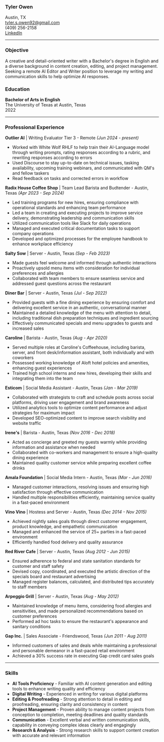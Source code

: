 ### Tyler Owen 
Austin, TX  
tyler.s.owen92@gmail.com  
(409) 256-2158  
[LinkedIn](www.linkedin.com/in/tyler-owen-672772106)

---

### Objective

A creative and detail-oriented writer with a Bachelor's degree in English and a diverse background in content creation, editing, and project management. Seeking a remote AI Editor and Writer position to leverage my writing and communication skills to help optimize AI responses.

### Education

**Bachelor of Arts in English**  
The University of Texas at Austin, Texas  
2022

---


### Professional Experience

**Outlier AI** | Writing Evaluator Tier 3 - Remote *(Jun 2024 - present)*
- Worked with White Wolf RHLF to help train their AI-Language model through writing prompts, rating responses according to a rubric, and rewriting responses according to errors  
- Used Discourse to stay up-to-date on technical issues, tasking availability, upcoming training webinars, and communicated with QM's and fellow taskers  
- Read feedback on tasks and corrected errors in workflow  

**Radix House Coffee Shop** | Team Lead Barista and Budtender - Austin, Texas *(Apr 2023 - Sep 2024)*
- Led training programs for new hires, ensuring compliance with operational standards and enhancing team performance
- Led a team in creating and executing projects to improve service delivery, demonstrating leadership and communication skills
- Utilized communication tools like Slack for daily operations
- Managed and executed critical documentation tasks to support company operations
- Developed and optimized processes for the employee handbook to enhance workplace efficiency

**Salty Sow** | Server - Austin, Texas *(Sep - Feb 2023)*
- Made guests feel welcome and informed through authentic interactions
- Proactively upsold menu items with consideration for individual preferences and allergies
- Collaborated with team members to ensure seamless service and addressed guest questions across the restaurant

**Diner Bar** | Server - Austin, Texas *(Jul - Sep 2022)*
- Provided guests with a fine dining experience by ensuring comfort and delivering excellent service in an authentic, conversational manner
- Maintained a detailed knowledge of the menu with attention to detail, including traditional dish preparation techniques and ingredient sourcing
- Effectively communicated specials and menu upgrades to guests and increased sales

  
**Caroline** | Barista - Austin, Texas *(Aug - Apr 2020)*
- Served multiple roles at Caroline's Coffeehouse, including barista, server, and front desk/information assistant, both individually and with coworkers
- Possessed working knowledge of Aloft hotel policies and amenities, enhancing guest experiences
- Trained high school interns and new hires, developing their skills and integrating them into the team


**Esticom** | Social Media Assistant - Austin, Texas *(Jan - Mar 2019)* 
- Collaborated with strategists to craft and schedule posts across social platforms, driving user engagement and brand awareness
- Utilized analytics tools to optimize content performance and adjust strategies for maximum impact
- Developed SEO-optimized content to improve search visibility and website traffic

**Irene's** | Barista - Austin, Texas *(Nov 2016 - Dec 2018)*
- Acted as concierge and greeted my guests warmly while providing information and assistance when needed
- Collaborated with co-workers and management to ensure a high-quality dining experience
- Maintained quality customer service while preparing excellent coffee drinks


**Amala Foundation** | Social Media Intern - Austin, Texas *(Mar - Jun 2016)*  
- Managed customer interactions, resolving issues and ensuring high satisfaction through effective communication
- Handled multiple responsibilities efficiently, maintaining service quality in a fast-paced environment

**Vino Vino** | Hostess and Server - Austin, Texas *(Dec 2014 - Nov 2015)*
- Achieved nightly sales goals through direct customer engagement, product knowledge, and empathetic communication
- Managed and enhanced the service of 25+ parties in a fast-paced environment
- Efficiently handled food delivery and quality assurance 

**Red River Cafe** | Server - Austin, Texas *(Aug 2012 - Jun 2015)*
- Ensured adherence to federal and state sanitation standards for customer and staff safety
- Devised copy, coordinated, and executed the artistic direction of the specials board and restaurant advertising
- Managed register balances, calculated, and distributed tips accurately to staff members

**Arpeggio Grill** | Server - Austin, Texas *(Aug - May 2012)*
- Maintained knowledge of menu items, considering food allergies and sensitivities, and made personalized recommendations based on customer preferences
- Performed ad hoc tasks to ensure the restaurant's appearance and sanitary conditions


**Gap Inc.** | Sales Associate - Friendswood, Texas *(Jun 2011 - Aug 2011)*
- Informed customers of sales and deals while maintaining a professional and personable demeanor in a fast-paced retail environment
- Achieved a 30% success rate in executing Gap credit card sales goals

---

### Skills

- **AI Tools Proficiency** - Familiar with AI content generation and editing tools to enhance writing quality and efficiency
- **Digital Writing** - Experienced in writing for various digital platforms
- **Editing & Proofreading** - Strong attention to detail in editing and proofreading, ensuring clarity and consistency in content
- **Project Management** - Proven ability to manage content projects from conception to completion, meeting deadlines and quality standards
- **Communication** - Excellent verbal and written communication skills, capability in conveying complex ideas clearly and engagingly
- **Research & Analysis** - Strong research skills to support content creation with accurate and relevant information




